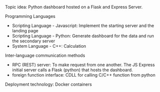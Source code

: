 Topic idea: Python dashboard hosted on a Flask and Express Server. 

Programming Languages
- Scripting Language - Javascript: Implement the starting server and the landing page
- Scripting Language - Python: Generate dashboard for the data and run the secondary server
- System Language - C++: Calculation

Inter-language communication methods
- RPC (REST) server: To make request from one another. The JS Express initial server calls a Flask (python) that hosts the dashboard.
- foreign function interface: CDLL for calling C/C++ function from python

Deployment technology: Docker containers
